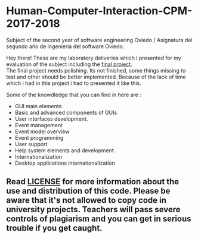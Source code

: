 # Human-Computer-Interaction-CPM-2017-2018
Subject of the second year of software engineering Oviedo / Asignatura del segundo año de ingeniería del software Oviedo.

Hey there!
These are my laboratory deliveries which I presented for my evaluation of the subject including the [final project](https://github.com/Niobe93/Human-Computer-Interaction-CPM-2017-2018/blob/master/ModuloDePracticasUO238096.zip). <br /> 
The final project needs polishing. Its not finished, some things missing to test and other should be better implemented. Because of the lack of time which i had in this project i had to presented it like this.

Some of the knowdledge that you can find in here are : <br />

- GUI main elements
- Basic and advanced components of GUIs 
- User interfaces development.
- Event management
- Event model overview
- Event programming
- User support
- Help system elements and development
- Internationalization
- Desktop applications internationalization



## __**Read [LICENSE](https://github.com/Niobe93/Human-Computer-Interaction-CPM-2017-2018/edit/master/LICENSE) for more information about the use and distribution of this code. Please be aware that it's not allowed to copy code in university projects. Teachers will pass severe controls of plagiarism and you can get in serious trouble if you get caught.**__
